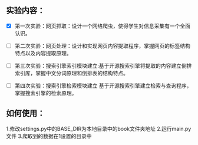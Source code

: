 ## 实验内容：

- [x] 第一次实验：网页抓取：设计一个网络爬虫，使得学生对信息采集有一个全面认识。
- [ ] 第二次实验：网页处理：设计和实现网页内容提取程序，掌握网页的标签结构特点以及内容提取原理。
- [ ] 第三次实验：搜索引擎索引模块建立:基于开源搜索引擎将提取的内容建立倒排索引库，掌握中文分词原理和倒排表的结构特点。
- [ ] 第四次实验：搜索引擎检索模块建立 基于开源搜索引擎建立检索与查询程序，掌握搜索引擎的检索原理。



## 如何使用：

1.修改settings.py中的BASE_DIR为本地目录中的book文件夹地址
2.运行main.py文件
3.爬取到的数据在1设置的目录中